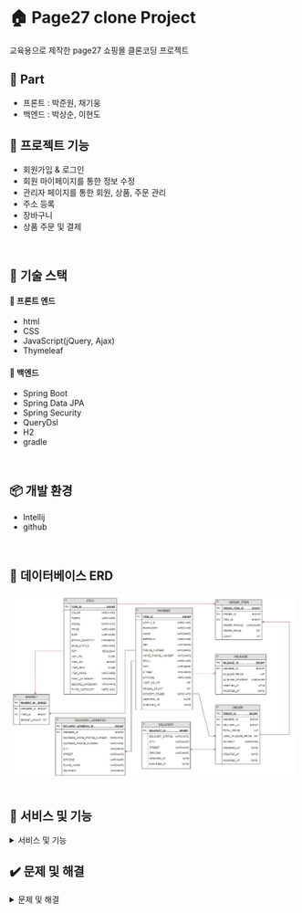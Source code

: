 # 🏠 Page27 clone Project
 교육용으로 제작한 page27 쇼핑몰 클론코딩 프로젝트<br>
 

## 👋 Part 

- 프론트 : 박준원, 채기웅
- 백엔드 : 박상순, 이현도

## 📁 프로젝트 기능

- 회원가입 & 로그인
- 회원 마이페이지를 통한 정보 수정
- 관리자 페이지를 통한 회원, 상품, 주문 관리
- 주소 등록
- 장바구니
- 상품 주문 및 결제

<br/>

## 📕 기술 스택

#### 📙  프론트 엔드

- html
- CSS
- JavaScript(jQuery, Ajax)
- Thymeleaf



#### 📙 백엔드

- Spring Boot
- Spring Data JPA
- Spring Security
- QueryDsl
- H2
- gradle

<br/>


## 📦 개발 환경


- Intellij
- github


<br/>

## 📝 데이터베이스 ERD

<img src="src/main/resources/static/image/etc/erd.JPG" width=500><br><br>


## 📸 서비스 및 기능

<details markdown="1">
<summary>서비스 및 기능</summary>


### 메인 화면
🔍 메인 화면
- 주요 상품들로 carousel 구성하여 일정 시간마다 움직이도록 구현
- 상품 사진 클릭 시 해당 상품의 상세 페이지로 이동<br>
<img src="src/main/resources/static/image/etc/main.PNG" width=500><br>

🔍 세일 판매
- 상품 이름에 'SALE'가 들어가는 상품만 나오도록 설정
<img src="src/main/resources/static/image/etc/sale.PNG" width=500><br><br>

### 회원가입 / 로그인
🔍 회원가입
<br>
<img src="src/main/resources/static/image/etc/signup.PNG" width=500><br>

- ID 중복확인 기능(Ajax)<br>
<img src="src/main/resources/static/image/etc/login_ajax.PNG" width=300><br>
<img src="src/main/resources/static/image/etc/check_id.PNG" width=500><br>

🔍 로그인
- Spring Security 적용<br>
<img src="src/main/resources/static/image/etc/login.PNG" width=400><br><br>

### 관리자 기능
- ID를 'admin'으로 로그인 시 관리자로 넘어가도록 설정<br>
<img src="src/main/resources/static/image/etc/admin_login.PNG" width=500><br>

- 'admin'이 아닌 다른 ID로 로그인 후 관리자 페이지 접근 시 접근 제한<br>
<img src="src/main/resources/static/image/etc/permission_denied.PNG" width=500><br>

🔍 관리자 메인화면
- 누적 방문자 수 및 상품, 주문, 회원 현황 요약 출력<br>
<img src="src/main/resources/static/image/etc/admin_main1.PNG" width=400>
<img src="src/main/resources/static/image/etc/admin_main2.PNG" width=400><br><br>

🔍 상품 등록
- 상품 정보 저장(Querydsl)
- 이미지 파일 업로드(commons-io 라이브러리)<br>
<img src="src/main/resources/static/image/etc/admin_additem.PNG" width=500><br>

🔍 상품 목록
- 동적 검색 기능(Querydsl)<br>
<img src="src/main/resources/static/image/etc/admin_itemlist.PNG" width=500><br>

- 상품 상태 변경(판매, 품절) 및 삭제<br>
<img src="src/main/resources/static/image/etc/admin_change_itemstatus.PNG" width=500><br><br>

🔍 관리자 주문 관리
- 동적 검색 기능(Querydsl)<br>
<img src="src/main/resources/static/image/etc/admin_order.PNG" width=500><br><br>

### 회원 기능
🔍 마이페이지
- 잔여 마일리지 확인, 주문상태 확인
- 주문목록, 정보수정, 마일리지, 배송지 목록 페이지로 이동 가능한 링크 제공<br>
<img src="src/main/resources/static/image/etc/mypage.PNG" width=500><br>

🔍 정보 수정
- 회원 정보 수정 및 회원 탈퇴(Ajax)<br>
<img src="src/main/resources/static/image/etc/member_withdraw_ajax.PNG" width=500><br>
<img src="src/main/resources/static/image/etc/modify_info_member.PNG" width=500><br>

🔍 주문 조회
- 동적 검색 기능(Querydsl), 데이터 조회(Paging)<br>
<img src="src/main/resources/static/image/etc/search_order.PNG" width=500><br>

- 주문 취소 / 교환 / 반품 등 주문한 상품의 상태 변경(Ajax)<br>
<img src="src/main/resources/static/image/etc/order_ajax.PNG" width=500><br><br>

### 장바구니 기능
🔍 장바구니 화면
- 상품 수량 변경 및 삭제 기능(Ajax)<br>
<img src="src/main/resources/static/image/etc/basket_changequantity_ajax.PNG" width=500><br>
<img src="src/main/resources/static/image/etc/basket_delete_ajax.PNG" width=500><br>

- 선택 상품 주문 -> 선택된 상품을 결제 페이지로 이동
- 전체 상품 주문 -> 장바구니에 있는 모든 상품을 결제 페이지로 이동
- 각 상품의 주문 버튼 -> 해당 상품만 결제 페이지로 이동<br>
<img src="src/main/resources/static/image/etc/basket.PNG" width=500><br><br>

### 주문 기능
🔍 주문 화면<br>
<img src="src/main/resources/static/image/etc/order.PNG" width=500><br>

🔍 주소 검색
- daum 우편번호 검색 api 적용<br>
<img src="src/main/resources/static/image/etc/order_address.PNG" width=500><br>

🔍 주문 완료
- 적립 예정 마일리지, 결제 금액 및 배송정보 확인<br>
<img src="src/main/resources/static/image/etc/order_complete.PNG" width=500><br><br>




</details>

## ✔️ 문제 및 해결

<details markdown="1">
<summary>문제 및 해결</summary>

- ### 문제 : 웹 크롤링 코드가 한번씩 돌리도록 구성이 되어있어서 너무 많은 시간이 소요됨
- ### 해결 : for문과 switch-case문을 사용하여 각 카테고리별로 한번에 처리되도록 구성

<img src="src/main/resources/static/image/etc/webcrawling_for.PNG" width=500>
<br><br>

- ### 문제 : 크롤링 시 SQL문에서 에러가 발생함

<img src="src/main/resources/static/image/etc/error.PNG" width=500>
<br>

- ### 원인 : 크롤링해오는 값이 없을 경우 값이 null로 들어가지 않고 뒤에 텍스트까지 같이 크롤링을 해서 저장범위를 넘어감
- ### 해결 : 변수의 값을 null로 초기화하고 if문으로 값이 있는 경우에만 크롤링하도록 처리

<img src="src/main/resources/static/image/etc/solution.PNG" width=500>

</details>